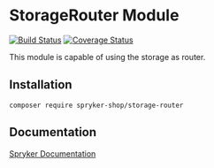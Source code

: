 # StorageRouter Module
[![Build Status](https://travis-ci.org/spryker-shop/storage-router.svg)](https://travis-ci.org/spryker-shop/storage-router)
[![Coverage Status](https://coveralls.io/repos/github/spryker-shop/storage-router/badge.svg)](https://coveralls.io/github/spryker-shop/storage-router)

This module is capable of using the storage as router.

## Installation

```
composer require spryker-shop/storage-router
```

## Documentation

[Spryker Documentation](https://academy.spryker.com/developing_with_spryker/module_guide/modules.html)
